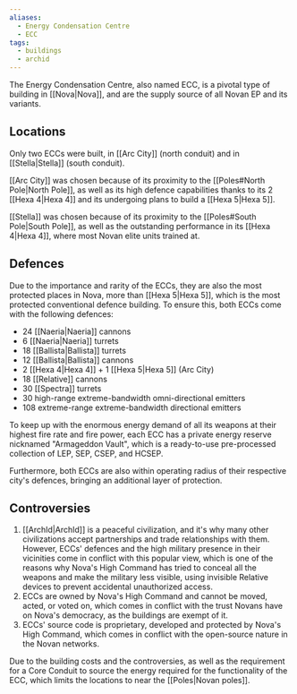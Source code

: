 ```yaml
---
aliases:
  - Energy Condensation Centre
  - ECC
tags:
  - buildings
  - archid
---
```

The Energy Condensation Centre, also named ECC, is a pivotal type of building in [[Nova|Nova]], and are the supply source of all Novan EP and its variants.

## Locations
Only two ECCs were built, in [[Arc City]] (north conduit) and in [[Stella|Stella]] (south conduit).

[[Arc City]] was chosen because of its proximity to the [[Poles#North Pole|North Pole]], as well as its high defence capabilities thanks to its 2 [[Hexa 4|Hexa 4]] and its undergoing plans to build a [[Hexa 5|Hexa 5]].

[[Stella]] was chosen because of its proximity to the [[Poles#South Pole|South Pole]], as well as the outstanding performance in its [[Hexa 4|Hexa 4]], where most Novan elite units trained at.

## Defences
Due to the importance and rarity of the ECCs, they are also the most protected places in Nova, more than [[Hexa 5|Hexa 5]], which is the most protected conventional defence building. To ensure this, both ECCs come with the following defences:

- 24 [[Naeria|Naeria]] cannons
- 6 [[Naeria|Naeria]] turrets
- 18 [[Ballista|Ballista]] turrets
- 12 [[Ballista|Ballista]] cannons
- 2 [[Hexa 4|Hexa 4]] + 1 [[Hexa 5|Hexa 5]] (Arc City)
- 18 [[Relative]] cannons
- 30 [[Spectra]] turrets
- 30 high-range extreme-bandwidth omni-directional emitters
- 108 extreme-range extreme-bandwidth directional emitters

To keep up with the enormous energy demand of all its weapons at their highest fire rate and fire power, each ECC has a private energy reserve nicknamed "Armageddon Vault", which is a ready-to-use pre-processed collection of LEP, SEP, CSEP, and HCSEP.

Furthermore, both ECCs are also within operating radius of their respective city's defences, bringing an additional layer of protection.

## Controversies
1. [[ArchId|ArchId]] is a peaceful civilization, and it's why many other civilizations accept partnerships and trade relationships with them. However, ECCs' defences and the high military presence in their vicinities come in conflict with this popular view, which is one of the reasons why Nova's High Command has tried to conceal all the weapons and make the military less visible, using invisible Relative devices to prevent accidental unauthorized access.
2. ECCs are owned by Nova's High Command and cannot be moved, acted, or voted on, which comes in conflict with the trust Novans have on Nova's democracy, as the buildings are exempt of it.
3. ECCs' source code is proprietary, developed and protected by Nova's High Command, which comes in conflict with the open-source nature in the Novan networks.

Due to the building costs and the controversies, as well as the requirement for a Core Conduit to source the energy required for the functionality of the ECC, which limits the locations to near the [[Poles|Novan poles]].